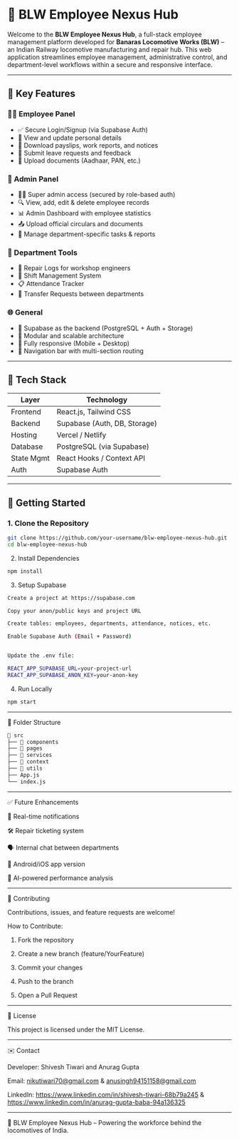 # 🚂 BLW Employee Nexus Hub

Welcome to the **BLW Employee Nexus Hub**, a full-stack employee management platform developed for **Banaras Locomotive Works (BLW)** – an Indian Railway locomotive manufacturing and repair hub. This web application streamlines employee management, administrative control, and department-level workflows within a secure and responsive interface.

---

## 📌 Key Features

### 🧑‍💼 Employee Panel
- ✅ Secure Login/Signup (via Supabase Auth)
- 👤 View and update personal details
- 📄 Download payslips, work reports, and notices
- 📝 Submit leave requests and feedback
- 🧾 Upload documents (Aadhaar, PAN, etc.)

### 🔐 Admin Panel
- 🧑‍💻 Super admin access (secured by role-based auth)
- 🔍 View, add, edit & delete employee records
- 📊 Admin Dashboard with employee statistics
- 📤 Upload official circulars and documents
- 🧾 Manage department-specific tasks & reports

### 🧰 Department Tools
- 🚧 Repair Logs for workshop engineers
- 📆 Shift Management System
- 📋 Attendance Tracker
- 🔄 Transfer Requests between departments

### 🌐 General
- 💾 Supabase as the backend (PostgreSQL + Auth + Storage)
- 🧱 Modular and scalable architecture
- 📱 Fully responsive (Mobile + Desktop)
- 🧭 Navigation bar with multi-section routing

---

## 🔧 Tech Stack

| Layer        | Technology          |
|--------------|---------------------|
| Frontend     | React.js, Tailwind CSS |
| Backend      | Supabase (Auth, DB, Storage) |
| Hosting      | Vercel / Netlify     |
| Database     | PostgreSQL (via Supabase) |
| State Mgmt   | React Hooks / Context API |
| Auth         | Supabase Auth        |

---

## 🚀 Getting Started

### 1. Clone the Repository

```bash
git clone https://github.com/your-username/blw-employee-nexus-hub.git
cd blw-employee-nexus-hub
```

2. Install Dependencies
```bash
npm install
```

3. Setup Supabase
```bash
Create a project at https://supabase.com

Copy your anon/public keys and project URL

Create tables: employees, departments, attendance, notices, etc.

Enable Supabase Auth (Email + Password)


Update the .env file:

REACT_APP_SUPABASE_URL=your-project-url
REACT_APP_SUPABASE_ANON_KEY=your-anon-key
```
4. Run Locally
```bash
npm start

```
---

🧪 Folder Structure
```bash
📁 src
├── 📁 components
├── 📁 pages
├── 📁 services
├── 📁 context
├── 📁 utils
├── App.js
└── index.js
```

---

✅ Future Enhancements

🔔 Real-time notifications

🛠️ Repair ticketing system

🗣️ Internal chat between departments

📱 Android/iOS app version

🧠 AI-powered performance analysis



---

🙌 Contributing

Contributions, issues, and feature requests are welcome!

How to Contribute:

1. Fork the repository


2. Create a new branch (feature/YourFeature)


3. Commit your changes


4. Push to the branch


5. Open a Pull Request




---

📄 License

This project is licensed under the MIT License.


---

✉️ Contact

Developer: Shivesh Tiwari and Anurag Gupta

Email: nikutiwari70@gmail.com & anusingh94151158@gmail.com

LinkedIn: https://www.linkedin.com/in/shivesh-tiwari-68b79a245 & 
https://www.linkedin.com/in/anurag-gupta-baba-94a136325


---

🚀 BLW Employee Nexus Hub – Powering the workforce behind the locomotives of India.
